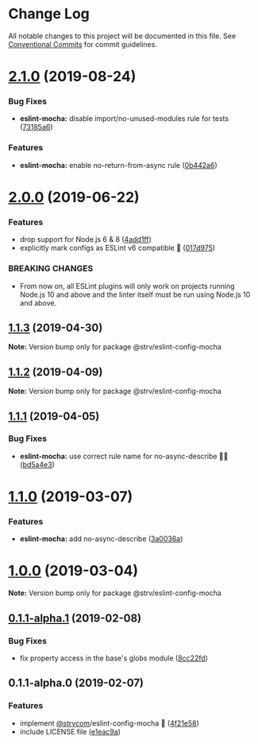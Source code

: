 # Change Log

All notable changes to this project will be documented in this file.
See [Conventional Commits](https://conventionalcommits.org) for commit guidelines.

# [2.1.0](https://github.com/strvcom/code-quality-tools/compare/@strv/eslint-config-mocha@2.0.0...@strv/eslint-config-mocha@2.1.0) (2019-08-24)


### Bug Fixes

* **eslint-mocha:** disable import/no-unused-modules rule for tests ([73185a6](https://github.com/strvcom/code-quality-tools/commit/73185a6))


### Features

* **eslint-mocha:** enable no-return-from-async rule ([0b442a6](https://github.com/strvcom/code-quality-tools/commit/0b442a6))





# [2.0.0](https://github.com/strvcom/code-quality-tools/compare/@strv/eslint-config-mocha@1.1.3...@strv/eslint-config-mocha@2.0.0) (2019-06-22)


### Features

* drop support for Node.js 6 & 8 ([4add1ff](https://github.com/strvcom/code-quality-tools/commit/4add1ff))
* explicitly mark configs as ESLint v6 compatible 🎉 ([017d975](https://github.com/strvcom/code-quality-tools/commit/017d975))


### BREAKING CHANGES

* From now on, all ESLint plugins will only work on projects running Node.js 10 and above and the linter itself must be run using Node.js 10 and above.





## [1.1.3](https://github.com/strvcom/code-quality-tools/compare/@strv/eslint-config-mocha@1.1.2...@strv/eslint-config-mocha@1.1.3) (2019-04-30)

**Note:** Version bump only for package @strv/eslint-config-mocha





## [1.1.2](https://github.com/strvcom/code-quality-tools/compare/@strv/eslint-config-mocha@1.1.1...@strv/eslint-config-mocha@1.1.2) (2019-04-09)

**Note:** Version bump only for package @strv/eslint-config-mocha





## [1.1.1](https://github.com/strvcom/code-quality-tools/compare/@strv/eslint-config-mocha@1.1.0...@strv/eslint-config-mocha@1.1.1) (2019-04-05)


### Bug Fixes

* **eslint-mocha:** use correct rule name for no-async-describe 🤦‍♂️ ([bd5a4e3](https://github.com/strvcom/code-quality-tools/commit/bd5a4e3))





# [1.1.0](https://github.com/strvcom/code-quality-tools/compare/@strv/eslint-config-mocha@1.0.0...@strv/eslint-config-mocha@1.1.0) (2019-03-07)


### Features

* **eslint-mocha:** add no-async-describe ([3a0036a](https://github.com/strvcom/code-quality-tools/commit/3a0036a))





# [1.0.0](https://github.com/strvcom/code-quality-tools/compare/@strv/eslint-config-mocha@0.1.1-alpha.1...@strv/eslint-config-mocha@1.0.0) (2019-03-04)

**Note:** Version bump only for package @strv/eslint-config-mocha





## [0.1.1-alpha.1](https://github.com/strvcom/code-quality-tools/compare/@strv/eslint-config-mocha@0.1.1-alpha.0...@strv/eslint-config-mocha@0.1.1-alpha.1) (2019-02-08)


### Bug Fixes

* fix property access in the base's globs module ([8cc22fd](https://github.com/strvcom/code-quality-tools/commit/8cc22fd))





## 0.1.1-alpha.0 (2019-02-07)


### Features

* implement [@strvcom](https://github.com/strvcom)/eslint-config-mocha 🚀 ([4f21e58](https://github.com/strvcom/code-quality-tools/commit/4f21e58))
* include LICENSE file ([e1eac9a](https://github.com/strvcom/code-quality-tools/commit/e1eac9a))
